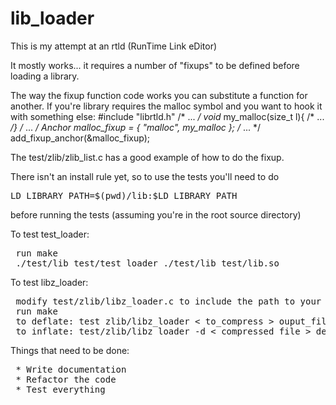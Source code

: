 lib_loader
==========

This is my attempt at an rtld (RunTime Link eDitor)

It mostly works... it requires a number of "fixups" to be defined before loading a library.

The way the fixup function code works you can substitute a function for another.
If you're library requires the malloc symbol and you want to hook it with something else:
    #include "librtld.h"
	/* ... */
	void* my_malloc(size_t l){ /* ... */}
	/* ... */
	Anchor malloc_fixup = { "malloc", my_malloc };
	/* ... */
	add_fixup_anchor(&malloc_fixup);


The test/zlib/zlib_list.c has a good example of how to do the fixup.

There isn't an install rule yet, so to use the tests you'll need to do
<pre>
LD_LIBRARY_PATH=$(pwd)/lib:$LD_LIBRARY_PATH
</pre>
before running the tests (assuming you're in the root source directory)

To test test_loader:
<pre>
 run make
 ./test/lib_test/test_loader ./test/lib_test/lib.so
</pre>

To test libz_loader:
<pre>
 modify test/zlib/libz_loader.c to include the path to your libz.so
 run make
 to deflate: test zlib/libz_loader &lt; to_compress &gt; ouput_file
 to inflate: test/zlib/libz_loader -d &lt; compressed_file &gt; decompressed_file
</pre>

Things that need to be done:
<pre>
 * Write documentation
 * Refactor the code
 * Test everything
</pre>
